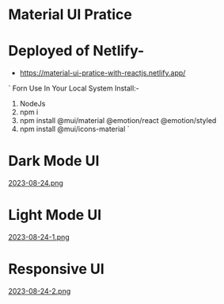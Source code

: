 # Material UI Pratice 

# Deployed of Netlify-
- https://material-ui-pratice-with-reactjs.netlify.app/


` Forn Use In Your Local System
 Install:- 
 1. NodeJs
 2. npm i
 3. npm install @mui/material @emotion/react @emotion/styled
 4. npm install @mui/icons-material
` 

# Dark Mode UI
[2023-08-24.png](https://postimg.cc/ZBh619Wc)

# Light Mode UI
[2023-08-24-1.png](https://postimg.cc/0rjN9k7d)

# Responsive UI
[2023-08-24-2.png](https://postimg.cc/ct3y6bxZ)
